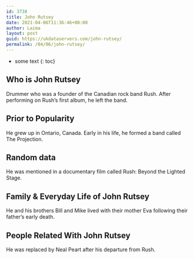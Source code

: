 ```yaml
---
id: 3738
title: John Rutsey
date: 2021-04-06T11:36:46+00:00
author: Laima
layout: post
guid: https://ukdataservers.com/john-rutsey/
permalink: /04/06/john-rutsey/
---
```


* some text
{: toc}


## Who is John Rutsey
                  
                  
                  
Drummer who was a founder of the Canadian rock band Rush. After performing on Rush&#8217;s first album, he left the band.
                  
              
            
              
            
                
                
                
## Prior to Popularity
                  
                  
                  
He grew up in Ontario, Canada. Early in his life, he formed a band called The Projection.
                  
              
            
              
            
                
                
                
## Random data
                  
                  
                  
He was mentioned in a documentary film called Rush: Beyond the Lighted Stage.
                  
              
            
              
            
                
                
                
## Family & Everyday Life of John Rutsey
                  
                  
                  
He and his brothers Bill and Mike lived with their mother Eva following their father&#8217;s early death.
                  
              
            
              
            
                
                
                
## People Related With John Rutsey
                  
                  
                  
He was replaced by Neal Peart after his departure from Rush.
                  
              
            
              
            
                
              
            
              
              
            
            
              
            
          
          
          